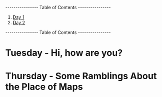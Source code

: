 ---------------- Table of Contents ---------------- 

1. [Day 1](#day1)
1. [Day 2](#day2)

---------------- Table of Contents ---------------- 
# <a id="day1"></a>Tuesday - Hi, how are you?

# <a id="day2"></a>Thursday - Some Ramblings About the Place of Maps